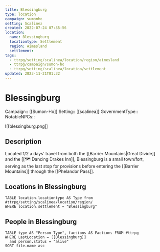 ```yaml
---
title: Blessingburg
type: location
campaign: sumonho
setting: Scalinea
created: 2022-07-24 07:35:56
location:
  name: Blessingburg
  locationtype: Settlement
  region: Aimesland
  settlement: 
tags:
  - ttrpg/setting/scalinea/location/region/aimesland
  - ttrpg/campaign/sumon-ho
  - ttrpg/setting/scalinea/location/settlement
updated: 2023-11-21T01:32
---
```

# Blessingburg

Campaign:: [[Sumon-Ho]]
Setting:: [[scalinea]]
GovernmentType::
NotableNPCs::

![[blessingburg.png]]

## Description

Located 1/2 a days' travel from both the [[Barrier Mountains|Great Divide]] and the [[🗺️ Dancing Drakes Inn]], Blessingburg is a small town/fort, serving as the last stop for provisions before entering the [[Barrier Mountains]] through the [[Phelandor Pass]].

## Locations in Blessingburg
```dataview
TABLE location.locationtype AS Type from #ttrpg/setting/scalinea/location/region/
WHERE location.settlement = "Blessingburg"
```

## People in Blessingburg

```dataview
TABLE type AS "Person Type", factions AS Factions FROM #ttrpg 
WHERE LastLocation = [[Blessingburg]]
  and person.status = "alive"
SORT file.name asc
```
